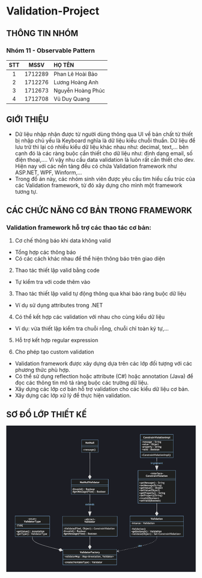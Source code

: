 # Validation-Project

## THÔNG TIN NHÓM

### Nhóm 11 - Observable Pattern

| STT |  MSSV   | HỌ TÊN            |
| :-: | :-----: | :---------------- |
|  1  | 1712289 | Phan Lê Hoài Bảo  |
|  2  | 1712276 | Lương Hoàng Anh   |
|  3  | 1712673 | Nguyễn Hoàng Phúc |
|  4  | 1712708 | Vũ Duy Quang      |

## GIỚI THIỆU

- Dữ liệu nhập nhận được từ người dùng thông qua UI về bản chất từ thiết bị nhập chủ yếu là Keyboard nghĩa là dữ liệu kiểu chuỗi thuần. Dữ liệu để lưu trữ thì lại có nhiều kiểu dữ liệu khác nhau như: decimal, text,... bên cạnh đó là các ràng buộc cần thiết cho dữ liệu như: định dạng email, số điện thoại,.... Vì vậy nhu cầu data validation là luôn rất cần thiết cho dev. Hiện nay với các nền tảng đều có chứa Validation framework như ASP.NET, WPF, Winform,...
- Trong đồ án này, các nhóm sinh viên được yêu cầu tìm hiểu cấu trúc của các Validation framework, từ đó xây dựng cho mình một framework tương tự.

## CÁC CHỨC NĂNG CƠ BẢN TRONG FRAMEWORK

### Validation framework hỗ trợ các thao tác cơ bản:

1. Cơ chế thông báo khi data không valid

- Tổng hợp các thông báo
- Có các cách khác nhau để thể hiện thông báo trên giao diện

2. Thao tác thiết lập valid bằng code

- Tự kiểm tra với code thêm vào

3. Thao tác thiết lập valid tự động thông qua khai báo ràng buộc dữ liệu

- Ví dụ sử dụng attributes trong .NET

4. Có thể kết hợp các validation với nhau cho cùng kiểu dữ liệu

- Ví dụ: vừa thiết lập kiểm tra chuỗi rỗng, chuỗi chỉ toàn ký tự,…

5. Hỗ trợ kết hợp regular expression

6. Cho phép tạo custom validation

- Validation framework được xây dựng dựa trên các lớp đối tượng với các phương thức phù hợp.
- Có thể sử dụng reflection hoặc attribute (C#) hoặc annotation (Java) để đọc các thông tin mô tả ràng buộc các trường dữ liệu.
- Xây dựng các lớp cơ bản hỗ trợ validation cho các kiểu dữ liệu cơ bản.
- Xây dựng các lớp xử lý để thực hiện validation.

## SƠ ĐỒ LỚP THIẾT KẾ

![class diagram](./class_diagram/class_diagram.png)
